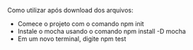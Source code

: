 Como utilizar após download dos arquivos:
- Comece o projeto com o comando npm init
- Instale o mocha usando o comando npm install -D mocha
- Em um novo terminal, digite npm test
